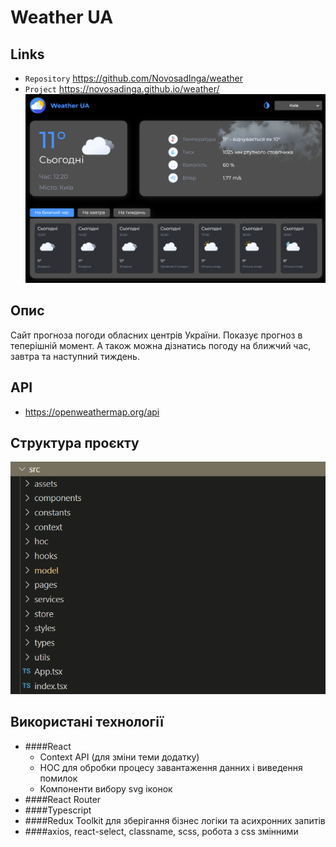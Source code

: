 # Weather UA

## Links
- `Repository` https://github.com/NovosadInga/weather
- `Project` https://novosadinga.github.io/weather/
![](https://github.com/NovosadInga/weather/blob/master/screen.png)

## Опис

Сайт прогноза погоди обласних центрів України. Показує прогноз в теперішній момент. А також можна дізнатись погоду на ближчий час, завтра та наступний тиждень.

## API
- https://openweathermap.org/api

## Структура проєкту

![](https://github.com/NovosadInga/weather/blob/master/structure.png)

## Використані технології
+ ####React
    + Context API (для зміни теми додатку)
    + HOC для обробки процесу завантаження данних і виведення помилок
	+ Компоненти вибору svg іконок
+ ####React Router
+ ####Typescript
+ ####Redux Toolkit 
	для зберігання бізнес логіки та асихронних запитів
+ ####axios, react-select, classname, scss, робота з css змінними